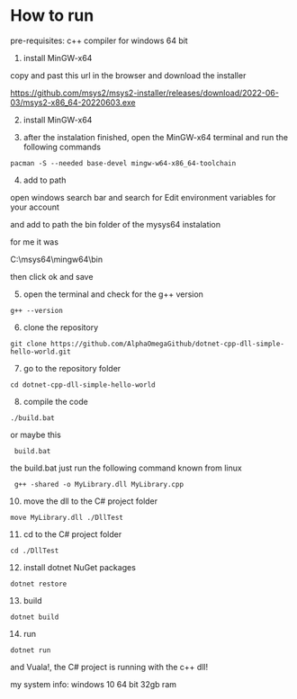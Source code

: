 # How to run

pre-requisites: c++ compiler for windows 64 bit

1. install MinGW-x64

copy and past this url in the browser and download the installer

https://github.com/msys2/msys2-installer/releases/download/2022-06-03/msys2-x86_64-20220603.exe 

2. install MinGW-x64

3. after the instalation finished, open the MinGW-x64 terminal and run the following commands

```
pacman -S --needed base-devel mingw-w64-x86_64-toolchain
```

4. add to path 

open windows search bar and search for Edit environment variables for your account

and add to path the bin folder of the mysys64 instalation

for me it was

C:\msys64\mingw64\bin

then click ok and save

5. open the terminal and check for the g++ version

```
g++ --version
```

6. clone the repository

```
git clone https://github.com/AlphaOmegaGithub/dotnet-cpp-dll-simple-hello-world.git
```

7. go to the repository folder

```
cd dotnet-cpp-dll-simple-hello-world
```

8. compile the code

```
./build.bat
```
or maybe this 

```
 build.bat
```

the build.bat just run the following command known from linux
```
 g++ -shared -o MyLibrary.dll MyLibrary.cpp
```

10. move the dll to the C# project folder

```
move MyLibrary.dll ./DllTest
```
11. cd to the C# project folder

```
cd ./DllTest
```

12. install dotnet NuGet packages

```
dotnet restore
```

13. build

```
dotnet build
```

14. run
```
dotnet run
```

and Vuala!, the C# project is running with the c++ dll! 


my system info:
windows 10 64 bit
32gb ram






